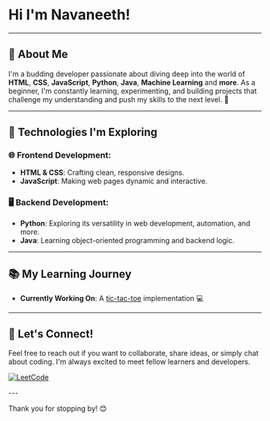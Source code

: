 # Hi I'm Navaneeth! 

---

## 🚀 About Me

I'm a budding developer passionate about diving deep into the world of **HTML**, **CSS**, **JavaScript**, **Python**, **Java**, **Machine Learning** and **more**. As a beginner, I'm constantly learning, experimenting, and building projects that challenge my understanding and push my skills to the next level. 🌱

---

## 🔧 Technologies I'm Exploring

### 🌐 Frontend Development:
- **HTML & CSS**: Crafting clean, responsive designs.
- **JavaScript**: Making web pages dynamic and interactive.

### 🖥️ Backend Development:
- **Python**: Exploring its versatility in web development, automation, and more.
- **Java**: Learning object-oriented programming and backend logic.


---

## 📚 My Learning Journey

- **Currently Working On**: A [tic-tac-toe](https://github.com/neverneeth/tic-tac-toe.git) implementation 💻

---

## 🤝 Let's Connect!

Feel free to reach out if you want to collaborate, share ideas, or simply chat about coding. I'm always excited to meet fellow learners and developers.
<p align="left">
  
  <a href="https://leetcode.com/u/neverneeth/" target="_blank"><img src="https://img.shields.io/badge/LeetCode-orange?style=for-the-badge&logo=leetcode&logoColor=white" alt="LeetCode" /></a>
</p>
---

Thank you for stopping by! 😊

